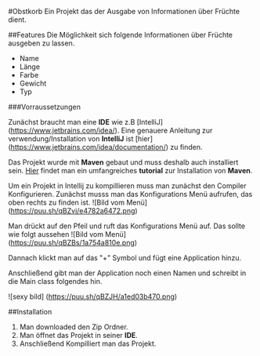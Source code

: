 #Obstkorb
Ein Projekt das der Ausgabe von Informationen über Früchte dient.


##Features
Die Möglichkeit sich folgende Informationen über Früchte ausgeben zu lassen.
* Name
* Länge
* Farbe
* Gewicht
* Typ


###Vorraussetzungen

Zunächst braucht man eine __IDE__ wie z.B [IntelliJ] (https://www.jetbrains.com/idea/).
Eine genauere Anleitung zur verwendung/Installation von __IntelliJ__ ist [hier] (https://www.jetbrains.com/idea/documentation/) zu finden.


Das Projekt wurde mit __Maven__ gebaut und muss deshalb auch installiert sein.
[Hier](https://maven.apache.org/guides/getting-started/index.html) findet man ein umfangreiches __tutorial__ zur Installation von __Maven__.

Um ein Projekt in Intellij zu kompillieren muss man zunächst den Compiler Konfigurieren.
Zunächst musss man das Konfigurations Menü aufrufen, das oben rechts zu finden ist.
![Bild vom Menü] (https://puu.sh/qBZvi/e4782a6472.png)

Man drückt auf den Pfeil und ruft das Konfigurations Menü auf.
Das sollte wie folgt aussehen ![Bild vom Menü] (https://puu.sh/qBZBs/1a754a810e.png)

Dannach klickt man auf das "+" Symbol und fügt eine Application hinzu.

Anschließend gibt man der Application noch einen Namen und schreibt in die Main class folgendes hin.

 
![sexy bild] (https://puu.sh/qBZJH/a1ed03b470.png)



##Installation

1. Man downloaded den Zip Ordner.
2. Man öffnet das Projekt in seiner __IDE__.
3. Anschließend Kompilliert man das Projekt.

